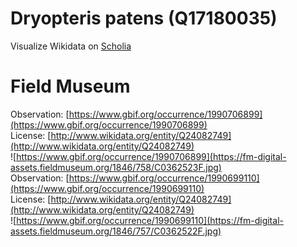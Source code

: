 
Dryopteris patens (Q17180035)
=============================
  
Visualize Wikidata on [Scholia](https://scholia.toolforge.org/taxon/Q17180035)
# Field Museum
  
Observation: [https://www.gbif.org/occurrence/1990706899](https://www.gbif.org/occurrence/1990706899)  
License: [http://www.wikidata.org/entity/Q24082749](http://www.wikidata.org/entity/Q24082749)  
![https://www.gbif.org/occurrence/1990706899](https://fm-digital-assets.fieldmuseum.org/1846/758/C0362523F.jpg)  
Observation: [https://www.gbif.org/occurrence/1990699110](https://www.gbif.org/occurrence/1990699110)  
License: [http://www.wikidata.org/entity/Q24082749](http://www.wikidata.org/entity/Q24082749)  
![https://www.gbif.org/occurrence/1990699110](https://fm-digital-assets.fieldmuseum.org/1846/757/C0362522F.jpg)